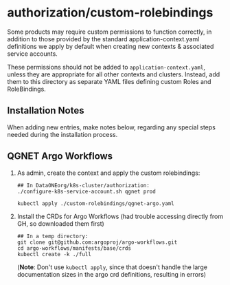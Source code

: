 # authorization/custom-rolebindings

Some products may require custom permissions to function correctly, in addition to those provided by the standard application-context.yaml definitions we apply by default when creating new contexts & associated service accounts.

These permissions should not be added to `application-context.yaml`, unless they are appropriate for all other contexts and clusters. Instead, add them to this directory as separate YAML files defining custom Roles and RoleBindings.

## Installation Notes

When adding new entries, make notes below, regarding any special steps needed during the installation process.

## QGNET Argo Workflows

1. As admin, create the context and apply the custom rolebindings:

    ```shell
    ## In DataONEorg/k8s-cluster/authorization:
    ./configure-k8s-service-account.sh qgnet prod

    kubectl apply ./custom-rolebindings/qgnet-argo.yaml
   ```

2. Install the CRDs for Argo Workflows (had trouble accessing directly from GH, so downloaded them first)

    ```shell
    ## In a temp directory:
    git clone git@github.com:argoproj/argo-workflows.git
    cd argo-workflows/manifests/base/crds
    kubectl create -k ./full
    ```
   (**Note**: Don't use `kubectl apply`, since that doesn't handle the large documentation sizes in the argo crd definitions, resulting in errors)
